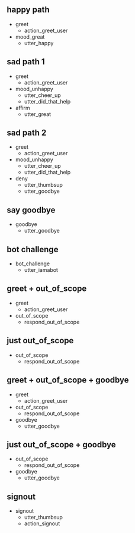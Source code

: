 ## happy path
* greet
  - action_greet_user
* mood_great
  - utter_happy

## sad path 1
* greet
  - action_greet_user
* mood_unhappy
  - utter_cheer_up
  - utter_did_that_help
* affirm
  - utter_great

## sad path 2
* greet
  - action_greet_user
* mood_unhappy
  - utter_cheer_up
  - utter_did_that_help
* deny
  - utter_thumbsup
  - utter_goodbye

## say goodbye
* goodbye
  - utter_goodbye

## bot challenge
* bot_challenge
  - utter_iamabot

## greet + out_of_scope
* greet
  - action_greet_user
* out_of_scope
  - respond_out_of_scope
## just out_of_scope
* out_of_scope
  - respond_out_of_scope

## greet + out_of_scope + goodbye
  * greet
    - action_greet_user
  * out_of_scope
    - respond_out_of_scope
  * goodbye
    - utter_goodbye
## just out_of_scope + goodbye
  * out_of_scope
    - respond_out_of_scope
  * goodbye
    - utter_goodbye

## signout
  * signout
    - utter_thumbsup
    - action_signout
